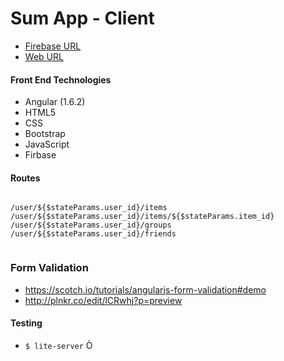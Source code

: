 # Sum App - Client

- [Firebase URL](https://sum-app-5329b.firebaseapp.com/)
- [Web URL](https://sharesumstuff.com/)


#### Front End Technologies

  - Angular (1.6.2)
  - HTML5
  - CSS
  - Bootstrap
  - JavaScript
  - Firbase

#### Routes

```

/user/${$stateParams.user_id}/items
/user/${$stateParams.user_id}/items/${$stateParams.item_id}
/user/${$stateParams.user_id}/groups
/user/${$stateParams.user_id}/friends


```

### Form Validation
- https://scotch.io/tutorials/angularjs-form-validation#demo
- http://plnkr.co/edit/lCRwhj?p=preview

#### Testing
- `$ lite-server`
Ò
